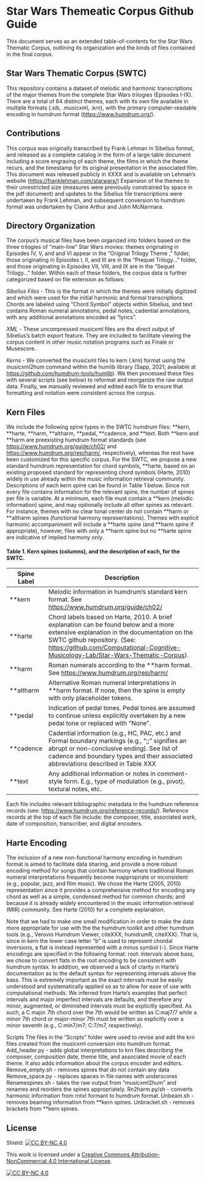 # Star Wars Themeatic Corpus Github Guide

This document serves as an extended table-of-contents for the Star Wars Thematic Corpus, outlining its organization and the kinds of files contained in the final corpus.

## Star Wars Thematic Corpus (SWTC)
This repository contains a dataset of melodic and harmonic transcriptions of the major themes from the complete Star Wars trilogies (Episodes I-IX). There are a total of 64 distinct themes, each with its own file available in multiple formats (.sib, .musicxml, .krn), with the primary  computer-readable encoding in humdrum format (https://www.humdrum.org/).

## Contributions
This corpus was originally transcribed by Frank Lehman in Sibelius format, and released as a complete catalog in the form of a large table document including a score engraving of each theme, the films in which the theme recurs, and the timestamp for its original presentation in the associated film. This document was released publicly in XXXX and is available on Lehman’s website (https://franklehman.com/starwars/)
Expansion of the themes to their unrestricted size (measures were previously constrained by space in the pdf document) and updates to the Sibelius file transcriptions were undertaken by Frank Lehman, and subsequent conversion to humdrum format was undertaken by Claire Arthur and John McNarmara.

## Directory Organization
The corpus’s musical files have been organized into folders based on the three trilogies of “main-line” Star Wars movies: themes originating in Episodes IV, V, and and VI appear in the “Original Trilogy Theme ,” folder, those originating in Episodes I, II, and III are in the “Prequel Trilogy…” folder, and those originating in Episodes VII, VIII, and IX are in the “Sequel Trilogy…” folder. Within each of these folders, the corpus data is further categorized based on file extension as follows:

*Sibelius Files* - This is the format in which the themes were initially digitized and which were used for the initial harmonic and formal transcriptions. Chords are labeled using “Chord Symbol” objects within Sibelius, and text contains Roman numeral annotations, pedal notes, cadential annotations, with any  additional annotations encoded as “lyrics”.

*XML* - These uncompressed musicxml files are the direct output of Sibelius’s batch export feature. They are included to facilitate viewing the corpus content in other music notation programs such as Finale or Musescore.

*Kerns* - We converted the musicxml files to kern (.krn) format using the musicxml2hum command within the humlib library (Sapp, 2021; available at https://github.com/humdrum-tools/humlib).  We then processed these files with several scripts (see below) to reformat and reorganize the raw output data. Finally, we manually reviewed and edited each file to ensure that formatting and notation were consistent across the corpus. 

## Kern Files
 We include the following spine types in the SWTC humdrum files: \*\*kern, \*\*harte, \*\*harm, \*\*altharm, \*\*pedal, \*\*cadence, and \*\*text.  Both \*\*kern and \*\*harm are preexisting humdrum format standards (see https://www.humdrum.org/guide/ch02/ and https://www.humdrum.org/rep/harm/, respectively), whereas the rest have been customized for this specific corpus. For the SWTC, we propose a new standard humdrum representation for chord symbols, \*\*harte, based on an existing proposed standard for representing chord symbols (Harte, 2010) widely in use already within the music information retrieval community. Descriptions of each kern spine can be found in Table 1 below. Since not every file contains information for the relevant spine, the number of spines per file is variable. At a minimum, each file must contain a \*\*kern (melodic information) spine, and may optionally include all other spines as relevant. For instance, themes with no clear tonal center do not contain \*\*harm or \*\*altharm spines (functional harmony representations). Themes with explicit harmonic accompaniment will include a \*\*harte spine (and \*\*harm spine if appropriate), however, files with only a \*\*harm spine but no \*\*harte spine are indicative of implied harmony only. 

#### Table 1. Kern spines (columns), and the description of each, for the SWTC.

| Spine Label | Description |
| ----------- | ----------- |
| \*\*kern | Melodic information in humdrum’s standard kern format. See https://www.humdrum.org/guide/ch02/ | 
| \*\*harte | Chord labels based on Harte, 2010. A brief explanation can be found below and a more extensive explanation in the documentation on the SWTC github repository. (See: https://github.com/Computational-Cognitive-Musicology-Lab/Star-Wars-Thematic-Corpus). |
| \*\*harm | Roman numerals according to the \*\*harm format. See https://www.humdrum.org/rep/harm/ |
| \*\*altharm | Alternative Roman numeral interpretations in \*\*harm format. If none, then the spine is empty with only placeholder tokens. |
| \*\*pedal | Indication of pedal tones. Pedal tones are assumed to continue unless explicitly overtaken by a new pedal tone or replaced with “None”. |
| \*\*cadence | Cadential information (e.g., HC, PAC, etc.) and Formal boundary markings (e.g., “;;” signifies an abrupt or non-conclusive ending). See list of cadence and boundary types and their associated abbreviations described in Table XXX |
| \*\*text | Any additional information or notes in comment-style form. E.g., type of modulation (e.g., pivot), textural notes, etc. |


Each file includes relevant bibliographic metadata in the humdrum reference records (see: https://www.humdrum.org/reference-records/). Reference records at the top of each file include: the composer, title, associated work, date of composition, transcriber, and digital encoders. 

## Harte Encoding
The inclusion of a new non-functional harmony encoding in humdrum format is aimed to facilitate data sharing, and provide a more robust encoding method for songs that contain harmony where traditional Roman numeral interpretations frequently become inappropriate or inconsistent (e.g., popular, jazz, and film music). We chose the Harte (2005, 2010) representation since it provides a comprehensive method for encoding any chord as well as a simple, condensed method for common chords; and because it is already widely encountered in the music information retrieval (MIR) community. See Harte (2010) for a complete explanation.

Note that we had to make one small modification in order to make the data more appropriate for use with the the humdrum toolkit and other humdrum tools (e.g., Verovio Humdrum Viewer, citeXXX; humdrumR, citeXXX). That is, since in kern the lower case letter “b” is used to represent chordal inversions, a flat is instead represented with a minus symbol (-). Since Harte encodings are specified in the following format: root: intervals above bass, we chose to convert flats in the root encoding to be consistent with humdrum syntax. In addition, we observed a lack of clarity in Harte’s documentation as to the default syntax for representing intervals above the bass. This is extremely important as the exact intervals must be easily understood and systematically applied so as to allow for ease of use with computational methods. We inferred from Harte’s examples that perfect intervals and major imperfect intervals are defaults, and therefore any minor, augmented, or diminished intervals must be explicitly specified. As such, a C major 7th chord over the 7th would be written as C:maj7/7 while a minor 7th chord or major-minor 7th must be written as explicitly over a minor seventh (e.g., C:min7/m7; C:7/m7, respectively). 

Scripts
The files in the “Scripts” folder were used to revise and edit the krn files created from the musicxml conversion into humdrum format. 
Add_header.py - adds global interpretations to krn files describing the composer, composition date, theme title, and associated movie of each theme. It also adds information about the corpus encoder and editors.
Remove_empty.sh - removes spines that do not contain any data
Remove_space.py - replaces spaces in file names with underscores
Renamespines.sh - takes the raw output from “musicxml2hum” and renames and reorders the spines appropriately.
Rn2harm.py/sh - converts harmonic information from rntxt formant to humdrum format.
Unbeam.sh - removes beaming information from \*\*kern spines.
Unbracket.sh - removes brackets from \*\*kern spines.

## License
Shield: [![CC BY-NC 4.0][cc-by-nc-shield]][cc-by-nc]

This work is licensed under a
[Creative Commons Attribution-NonCommercial 4.0 International License][cc-by-nc].

[![CC BY-NC 4.0][cc-by-nc-image]][cc-by-nc]

[cc-by-nc]: https://creativecommons.org/licenses/by-nc/4.0/
[cc-by-nc-image]: https://licensebuttons.net/l/by-nc/4.0/88x31.png
[cc-by-nc-shield]: https://img.shields.io/badge/License-CC%20BY--NC%204.0-lightgrey.svg
